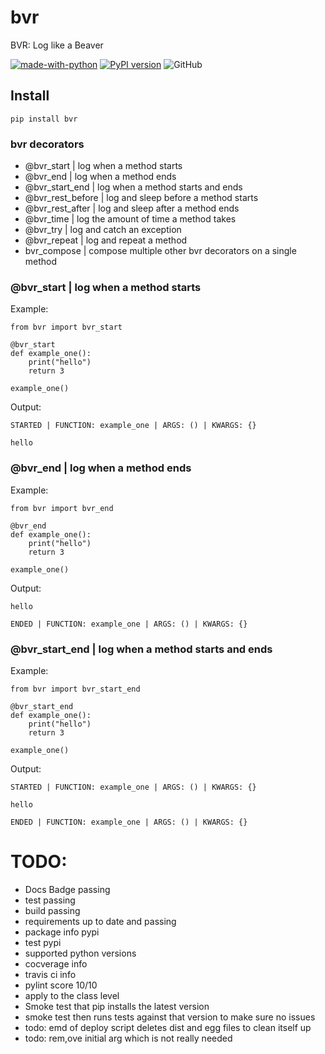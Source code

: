 # bvr
BVR: Log like a Beaver

[![made-with-python](https://img.shields.io/badge/Made%20with-Python-1f425f.svg)](https://www.python.org/)
[![PyPI version](https://badge.fury.io/py/bvr.svg)](https://badge.fury.io/py/bvr)
![GitHub](https://img.shields.io/github/license/doedotdev/bvr)

## Install
```
pip install bvr
```

### bvr decorators
- @bvr_start | log when a method starts
- @bvr_end | log when a method ends
- @bvr_start_end | log when a method starts and ends
- @bvr_rest_before | log and sleep before a method starts
- @bvr_rest_after | log and sleep after a method ends 
- @bvr_time | log the amount of time a method takes
- @bvr_try | log and catch an exception
- @bvr_repeat | log and repeat a method
- bvr_compose | compose multiple other bvr decorators on a single method


### @bvr_start | log when a method starts

Example:
```
from bvr import bvr_start

@bvr_start
def example_one():
    print("hello")
    return 3

example_one()
```

Output:
```
STARTED | FUNCTION: example_one | ARGS: () | KWARGS: {}

hello
```


### @bvr_end | log when a method ends

Example:
```
from bvr import bvr_end

@bvr_end
def example_one():
    print("hello")
    return 3

example_one()
```

Output:
```
hello

ENDED | FUNCTION: example_one | ARGS: () | KWARGS: {}
```

### @bvr_start_end | log when a method starts and ends

Example:
```
from bvr import bvr_start_end

@bvr_start_end
def example_one():
    print("hello")
    return 3

example_one()
```

Output:
```
STARTED | FUNCTION: example_one | ARGS: () | KWARGS: {}

hello

ENDED | FUNCTION: example_one | ARGS: () | KWARGS: {} 
```


# TODO:
- Docs Badge passing
- test passing
- build passing
- requirements up to date and passing
- package info pypi
- test pypi
- supported python versions
- cocverage info
- travis ci info
- pylint score 10/10
- apply to the class level
- Smoke test that pip installs the latest version
- smoke test then runs tests against that version to make sure no issues
- todo: emd of deploy script deletes dist and egg files to clean itself up
- todo: rem,ove initial arg which is not really needed

